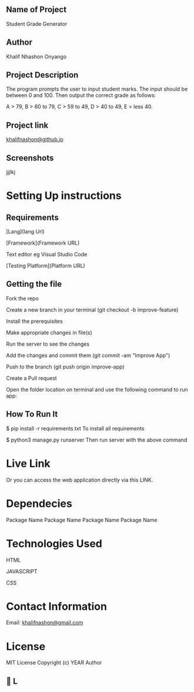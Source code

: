 
## Name of Project
Student Grade Generator
## Author
Khalif Nhashon Onyango
## Project Description
The program prompts the user to input student marks. The input should be between 0 and 100. Then output the correct grade as follows: 

A > 79, B > 60 to 79, C > 59 to 49, D > 40 to 49, E > less 40.

 
## Project link
khalifnashon@github.io
## Screenshots

jjjlkj
# Setting Up instructions
## Requirements
[Lang](lang Url)

[Framework](Framework URL)

Text editor eg Visual Studio Code

[Testing Platform](Platform URL)

## Getting the file
Fork the repo

Create a new branch in your terminal (git checkout -b improve-feature)

Install the prerequisites

Make appropriate changes in file(s)

Run the server to see the changes

Add the changes and commit them (git commit -am "Improve App")

Push to the branch (git push origin improve-app)

Create a Pull request

Open the folder location on terminal and use the following command to run app:

## How To Run It
$ pip install -r requirements.txt To install all requirements

$ python3 manage.py runserver Then run server with the above command




# Live Link
Or you can access the web application directly via this LINK.
# Dependecies
Package Name
Package Name
Package Name
Package Name
# Technologies Used
HTML

JAVASCRIPT

CSS
# Contact Information
Email: khalifnashon@gmail.com
# License
MIT License Copyright (c) YEAR Author
## 🔗 L
